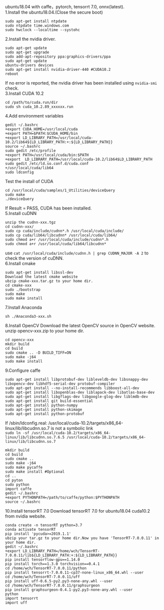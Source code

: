 ubuntu18.04 with caffe，pytorch, tensorrt 7.0, onnx(latest).  
1.Install the ubuntu18.04.(Close the secure boot)  
```
sudo apt-get install ntpdate  
sudo ntpdate time.windows.com  
sudo hwclock --localtime --systohc  
```
2.Install the nvidia driver.

```
sudo apt-get update
sudo apt-get upgrade
sudo add-apt-repository ppa:graphics-drivers/ppa
sudo apt-get update
ubuntu-drivers devices
sudo apt-get install nvidia-driver-440 #CUDA10.2
reboot
```

If no error is reported, the nvidia driver has been installed
using `nvidia-smi` check.  
3.Install CUDA 10.2

```
cd /path/to/cuda.run/dir
sudo sh cuda_10.2.89_xxxxxx.run
```

4.Add environment variables

```
gedit ~/.bashrc
+export CUDA_HOME=/usr/local/cuda
+export PATH=$PATH:$CUDA_HOME/bin
+export LD_LIBRARY_PATH=/usr/local/cuda-10.2/lib64${LD_LIBRARY_PATH:+:${LD_LIBRARY_PATH}}
source ~/.bashrc
sudo gedit /etc/profile
+export PATH=/usr/local/cuda/bin:$PATH
+export  LD_LIBRARY_PATH=/usr/local/cuda-10.2/lib64$LD_LIBRARY_PATH
sudo gedit /etc/ld.so.conf.d/cuda.conf
+/usr/local/cuda/lib64
sudo ldconfig
```

Test the install of CUDA

```
cd /usr/local/cuda/samples/1_Utilities/deviceQuery 
sudo make
./deviceQuery
```

If Result = PASS, CUDA has been installed.  
5.Install cuDNN

```
unzip the cudnn-xxx.tgz
cd cudnn-xxx/
sudo cp cuda/include/cudnn*.h /usr/local/cuda/include/ 
sudo cp cuda/lib64/libcudnn* /usr/local/cuda/lib64/ 
sudo chmod a+r /usr/local/cuda/include/cudnn*.h 
sudo chmod a+r /usr/local/cuda/lib64/libcudnn*
```

use `cat /usr/local/cuda/include/cudnn.h | grep CUDNN_MAJOR -A 2` to check the version of cuDNN.  
6.Install cmake

```
sudo apt-get install libssl-dev
Download the latest cmake website
ubzip cmake-xxx.tar.gz to your home dir.
cd cmake-xxx
sudo ./bootstrap
sudo make
sudo make install
```

7.Install Anaconda

```
sh ./Anaconda3-xxx.sh
```

8.Install OpenCV
Download the latest OpenCV source in OpenCV website.
unzip opencv-xxx.zip to your home dir.

```
cd opencv-xxx
mkdir build
cd build
sudo cmake .. -D BUILD_TIFF=ON  
sudo make -j64
sudo make install
```

9.Configure caffe

```
sudo apt-get install libprotobuf-dev libleveldb-dev libsnappy-dev libopencv-dev libhdf5-serial-dev protobuf-compiler
sudo apt-get install --no-install-recommends libboost-all-dev
sudo apt-get install libopenblas-dev liblapack-dev libatlas-base-dev
sudo apt-get install libgflags-dev libgoogle-glog-dev liblmdb-dev
sudo apt-get install git build-essential
sudo apt-get install python-numpy
sudo apt-get install python-skimage
sudo apt-get install python-protobuf
```

If /sbin/ldconfig.real: /usr/local/cuda-10.2/targets/x86_64-linux/lib/libcudnn.so.7 is not a symbolic link  
`sudo ln -sf /usr/local/cuda-10.2/targets/x86_64-linux/lib/libcudnn.so.7.6.5 /usr/local/cuda-10.2/targets/x86_64-linux/lib/libcudnn.so.7`

```
mkdir build
cd build
sudo cmake ..
sudo make -j64
sudo make pycaffe
sudo make install #Optional
cd ..
cd pyton
sudo python
import caffe
gedit ~/.bashrc
+export PYTHONPATH=/path/to/caffe/python:$PYTHONPATH
source ~/.bashrc
```

10.Install tensorRT 7.0
Download tensorRT 7.0 for ubuntu18.04 cuda10.2 from nvidia website.

```
conda create -n tensorRT python=3.7
conda activate tensorRT
pip install 'pycuda>=2019.1.1'
ubzip your tar.gz to your home dir.Now you have 'TensorRT-7.0.0.11' in your home dir.
gedit ~/.bashrc
+export LD_LIBRARY_PATH=/home/wch/TensorRT-7.0.0.11/lib${LD_LIBRARY_PATH:+:${LD_LIBRARY_PATH}}
pip install tensorflow-gpu==1.14.0
pip install torch==1.3.0 torchvision==0.4.1
cd /home/wch/TensorRT-7.0.0.11/python
pip install tensorrt-7.0.0.11-cp37-none-linux_x86_64.whl --user
cd /home/wch/TensorRT-7.0.0.11/uff
pip install uff-0.6.5-py2.py3-none-any.whl --user
cd /home/wch/TensorRT-7.0.0.11/graphsurgeon
pip install graphsurgeon-0.4.1-py2.py3-none-any.whl --user
python
import tensorrt
import uff
```

